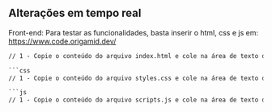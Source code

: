 ## Alterações em tempo real

Front-end: Para testar as funcionalidades, basta inserir o html, css e js em: https://www.code.origamid.dev/

```html
// 1 - Copie o conteúdo do arquivo index.html e cole na área de texto da aba HTML do site: https://www.code.origamid.dev/

```css
// 1 - Copie o conteúdo do arquivo styles.css e cole na área de texto da aba CSS do site: https://www.code.origamid.dev/

```js
// 1 - Copie o conteúdo do arquivo scripts.js e cole na área de texto da aba JS do site: https://www.code.origamid.dev/
